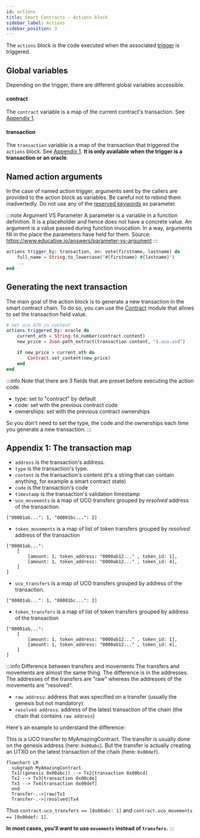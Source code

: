 ```yaml
---
id: actions
title: Smart Contracts - Actions block
sidebar_label: Actions
sidebar_position: 3
---
```


The `actions` block is the code executed when the associated [trigger](/build/smart-contracts/language/triggers) is triggered.

## Global variables
Depending on the trigger, there are different global variables accessible.

#### contract

The `contract` variable is a map of the current contract's transaction. See [Appendix 1](#appendix-1-the-transaction-map).

#### transaction

The `transaction` variable is a map of the transaction that triggered the `actions` block. See [Appendix 1](#appendix-1-the-transaction-map). **It is only available when the trigger is a transaction or an oracle**.

## Named action arguments

In the case of named action trigger, arguments sent by the callers are provided to the action block as variables.
Be careful not to rebind them inadvertedly. Do not use any of the [reserved keywords](/build/smart-contracts/language/#reserved-keywords) as parameter.

:::note Argument VS Parameter
A parameter is a variable in a function definition. It is a placeholder and hence does not have a concrete value. An argument is a value passed during function invocation. In a way, arguments fill in the place the parameters have held for them.
Source: https://www.educative.io/answers/parameter-vs-argument
:::

```elixir
actions trigger_by: transaction, on: vote(firstname, lastname) do
    full_name = String.to_lowercase("#{firstname} #{lastname}")
    ...
end
```

## Generating the next transaction

The main goal of the action block is to generate a new transaction in the smart contract chain.
To do so, you can use the [Contract](/build/smart-contracts/language/library#contract) module that allows to set the transaction field value.

```elixir
# Set uco ATH in content
actions triggered_by: oracle do
    current_ath = String.to_number(contract.content)
    new_price = Json.path_extract(transaction.content, "$.uco.usd")

    if new_price > current_ath do
        Contract.set_content(new_price)
    end
end
```

:::info
Note that there are 3 fields that are preset before executing the action code.
- type: set to "contract" by default
- code: set with the previous contract code
- ownerships: set with the previous contract ownerships

So you don't need to set the type, the code and the ownerships each time you generate a new transaction.
:::


## Appendix 1: The transaction map

- `address`  is the transaction's address.
- `type` is the transaction's type.
- `content` is the transaction's content (it's a string that can contain anything, for example a smart contract state)
- `code` is the transaction's code
- `timestamp` is the transaction's validation timestamp
- `uco_movements` is a map of UCO transfers grouped by _resolved_ address of the transaction.

```
["00001ab...": 1, "00001bc...": 2]
```

- `token_movements` is a map of list of token transfers grouped by _resolved_ address of the transaction

```
["00001ab...":
    [
        [amount: 1, token_address: "0000ab12..." , token_id: 1],
        [amount: 1, token_address: "0000ab12..." , token_id: 4],
    ]
]
```

- `uco_transfers` is a map of UCO transfers grouped by address of the transaction.

```
["00001ab...": 1, "00001bc...": 2]
```

- `token_transfers` is a map of list of token transfers grouped by address of the transaction

```
["00001ab...":
    [
        [amount: 1, token_address: "0000ab12..." , token_id: 1],
        [amount: 1, token_address: "0000ab12..." , token_id: 4],
    ]
]
```

:::info Difference between transfers and movements
The transfers and movements are almost the same thing. The difference is in the addresses.
The addresses of the transfers are "raw" whereas the addresses of the movements are "resolved".

- `raw address`: address that was specified on a transfer (usually the genesis but not mandatory)
- `resolved address`: address of the latest transaction of the chain (the chain that contains `raw address`)

Here's an example to understand the difference:

This is a UCO transfer to MyAmazingContract. The transfer is usually done on the genesis address (here: `0x00abc`). But the transfer is actually creating an UTXO on the latest transaction of the chain (here: `0x00def`).

```mermaid
flowchart LR
  subgraph MyAmazingContract
  Tx1((genesis 0x00abc)) --> Tx2[transaction 0x00bcd]
  Tx2 --> Tx3[transaction 0x00cde]
  Tx3 --> Tx4[transaction 0x00def]
  end
  Transfer-.->|raw|Tx1
  Transfer-.->|resolved|Tx4
```

Thus `contract.uco_transfers == [0x00abc: 1]` and `contract.uco_movements == [0x00def: 1]`.

**In most cases, you'll want to use `movements` instead of `transfers`.**
:::